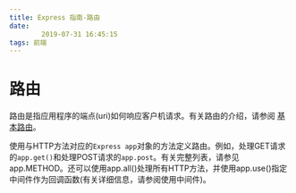 ```yaml
---
title: Express 指南-路由
date: 
        2019-07-31 16:45:15
tags: 前端
---
```

# 路由
路由是指应用程序的端点(uri)如何响应客户机请求。有关路由的介绍，请参阅 [基本路由](https://blog.csdn.net/qq_34301371/article/details/97929400)。

使用与HTTP方法对应的`Express app`对象的方法定义路由。例如，处理GET请求的`app.get()`和处理POST请求的`app.post`。有关完整列表，请参见app.METHOD。还可以使用app.all()处理所有HTTP方法，并使用app.use()指定中间件作为回调函数(有关详细信息，请参阅使用中间件)。
